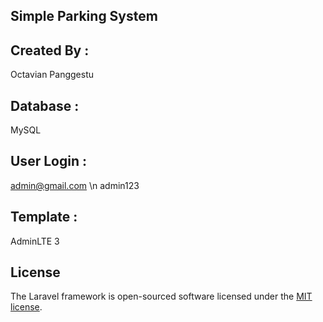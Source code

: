 ## Simple Parking System

## Created By :
Octavian Panggestu

## Database :
MySQL

## User Login :
admin@gmail.com \n
admin123

## Template :
AdminLTE 3

## License

The Laravel framework is open-sourced software licensed under the [MIT license](https://opensource.org/licenses/MIT).
